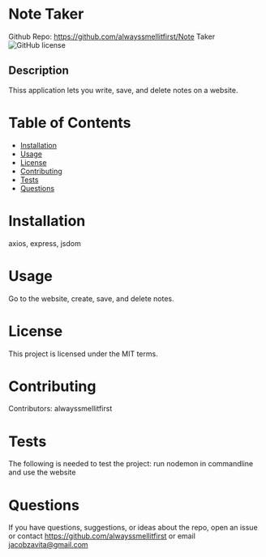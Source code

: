 # Note Taker
Github Repo: https://github.com/alwayssmellitfirst/Note Taker
![GitHub license](https://img.shields.io/badge/license-MIT-blue.svg)
## Description
Thiss application lets you write, save, and delete notes on a website.

# Table of Contents
* [Installation](#installation)
* [Usage](#usage)
* [License](#license)
* [Contributing](#contributing)
* [Tests](#tests)
* [Questions](#questions)
# Installation
axios, express, jsdom
# Usage
Go to the website, create, save, and delete notes.
# License
This project is licensed under the MIT terms.
# Contributing
Contributors: alwayssmellitfirst
# Tests
The following is needed to test the project: run nodemon in commandline and use the website
# Questions
If you have questions, suggestions, or ideas about the repo, open an issue or contact https://github.com/alwayssmellitfirst or email jacobzavita@gmail.com
